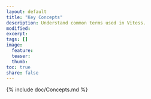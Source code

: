 ```yaml
---
layout: default
title: "Key Concepts"
description: Understand common terms used in Vitess.
modified:
excerpt:
tags: []
image:
  feature:
  teaser:
  thumb:
toc: true
share: false
---
```


{% include doc/Concepts.md %}
